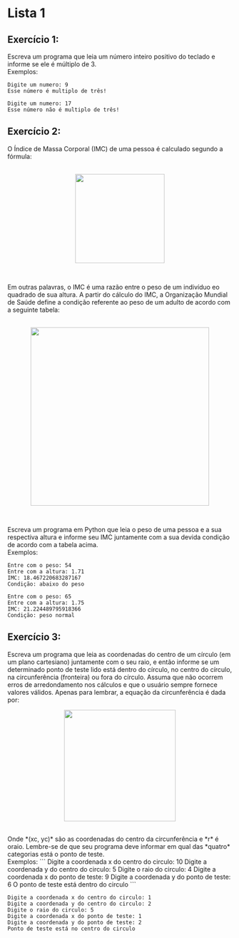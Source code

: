 # Lista 1
## Exercício 1:
Escreva um programa que leia um número inteiro positivo do teclado e informe se ele é múltiplo de 3. <br>
Exemplos:
```
Digite um numero: 9
Esse número é multiplo de três!
```
```
Digite um numero: 17
Esse número não é multiplo de três!
```

## Exercício 2:
O Índice de Massa Corporal (IMC) de uma pessoa é calculado segundo a fórmula: <br> <br>
<p align="center"><img src="https://media.discordapp.net/attachments/780042178424471583/945395749733142608/751211349627109416.png" width="200"></p> <br>

Em outras palavras, o IMC é uma razão entre o peso de um indivíduo eo quadrado de sua altura. A partir do cálculo do IMC, a Organização Mundial de Saúde define a condição referente ao peso de um adulto de acordo com a seguinte tabela: <br> <br>

<p align="center"><img src="https://media.discordapp.net/attachments/859912057163874315/945397258709508166/unknown.png" width="400"></p> <br>

Escreva um programa em Python que leia o peso de uma pessoa e a sua respectiva altura e informe seu IMC juntamente com a sua devida condição de acordo com a tabela acima.<br>
Exemplos:
```
Entre com o peso: 54
Entre com a altura: 1.71
IMC: 18.467220683287167
Condição: abaixo do peso
```
```
Entre com o peso: 65
Entre com a altura: 1.75
IMC: 21.224489795918366
Condição: peso normal
```

## Exercício 3:
Escreva um programa que leia as coordenadas do centro de um círculo (em um plano cartesiano) juntamente com o seu raio, e então informe se um determinado ponto de teste lido está dentro do círculo, no centro do círculo, na circunferência (fronteira) ou fora do círculo. Assuma que não ocorrem erros de arredondamento nos cálculos e que o usuário sempre fornece valores válidos. Apenas para lembrar, a equação da circunferência é dada por: <br>
<p align="center"><img src="https://media.discordapp.net/attachments/780042178424471583/945643298159226890/751211349627109416.png?width=1440&height=232" width="250"></p> <br>
Onde *(xc, yc)* são as coordenadas do centro da circunferência e *r* é oraio. Lembre-se de que seu programa deve informar em qual das *quatro* categorias está o ponto de teste. <br>
Exemplos:
```
Digite a coordenada x do centro do circulo: 10
Digite a coordenada y do centro do circulo: 5
Digite o raio do circulo: 4
Digite a coordenada x do ponto de teste: 9
Digite a coordenada y do ponto de teste: 6
O ponto de teste está dentro do circulo
```

```
Digite a coordenada x do centro do circulo: 1
Digite a coordenada y do centro do circulo: 2
Digite o raio do circulo: 5
Digite a coordenada x do ponto de teste: 1
Digite a coordenada y do ponto de teste: 2
Ponto de teste está no centro do circulo
```






